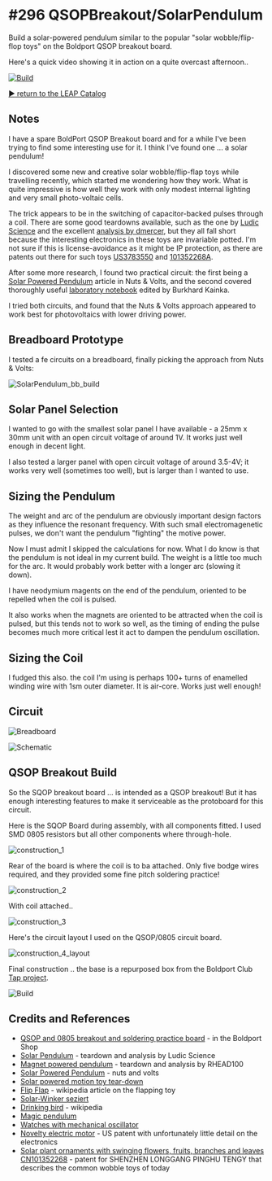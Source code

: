 # #296 QSOPBreakout/SolarPendulum

Build a solar-powered pendulum similar to the popular "solar wobble/flip-flop toys" on the Boldport QSOP breakout board.

Here's a quick video showing it in action on a quite overcast afternoon..

[![Build](./assets/SolarPendulum_build.jpg?raw=true)](http://www.youtube.com/watch?v=buP3zrMjN94)

[:arrow_forward: return to the LEAP Catalog](http://leap.tardate.com)

## Notes

I have a spare BoldPort QSOP Breakout board and for a while I've been trying to find some interesting use for it. I think I've found one ...
a solar pendulum!

I discovered some new and creative solar wobble/flip-flap toys while travelling recently, which started me wondering how they work.
What is quite impressive is how well they work with only modest internal lighting and very small photo-voltaic cells.

The trick appears to be in the switching of capacitor-backed pulses through a coil. There are some good teardowns available,
such as the one by
[Ludic Science](https://www.youtube.com/watch?v=M6L-d_dYWIc) and the excellent
[analysis by dmercer](https://ez.analog.com/community/university-program/blog/2015/04/27/solar-powered-motion-toy-tear-down),
but they all fall short because the interesting electronics in these toys are invariable potted.
I'm not sure if this is license-avoidance as it might be IP protection, as there are patents out there for such toys
[US3783550](https://www.google.com/patents/US3783550?dq=3783550&hl=en&sa=X&ei=X67xUqHPMoOZkQWA5IDYDw&ved=0CDMQ6AEwAA&pageId=105188957426397764872) and [101352268A](https://worldwide.espacenet.com/publicationDetails/biblio?CC=CN&NR=101352268A&KC=A&FT=D&ND=&date=20090128&DB=EPODOC&locale=en_EP).


After some more research, I found two practical circuit: the first being a
[Solar Powered Pendulum](http://nutsvolts.texterity.com/nutsvolts/201208/?folio=32&pg=32#pg32) article in Nuts & Volts,
and the second covered thoroughly useful [laboratory notebook](http://www.elektronik-labor.de/Labortagebuch/Tagebuch0716.html#pendel2)
edited by Burkhard Kainka.

I tried both circuits, and found that the Nuts & Volts approach appeared to work best for photovoltaics with lower driving power.


## Breadboard Prototype

I tested a fe circuits on a breadboard, finally picking the approach from Nuts & Volts:

![SolarPendulum_bb_build](./assets/SolarPendulum_bb_build.jpg?raw=true)

## Solar Panel Selection

I wanted to go with the smallest solar panel I have available - a 25mm x 30mm unit with an open circuit voltage of around 1V.
It works just well enough in decent light.

I also tested a larger panel with open circuit voltage of around 3.5-4V; it works very well (sometimes too well), but is larger than I wanted to use.

## Sizing the Pendulum

The weight and arc of the pendulum are obviously important design factors as they influence the resonant frequency.
With such small electromagenetic pulses, we don't want the pendulum "fighting" the motive power.

Now I must admit I skipped the calculations for now. What I do know is that the pendulum is not ideal in my current build.
The weight is a little too much for the arc. It would probably work better with a longer arc (slowing it down).

I have neodymium magents on the end of the pendulum, oriented to be repelled when the coil is pulsed.

It also works when the magnets are oriented to be attracted when the coil is pulsed, but this tends not to work so well, as the timing of
ending the pulse becomes much more critical lest it act to dampen the pendulum oscillation.

## Sizing the Coil

I fudged this also. the coil I'm using is perhaps 100+ turns of enamelled winding wire with 1sm outer diameter.
It is air-core. Works just well enough!

## Circuit

![Breadboard](./assets/SolarPendulum_bb.jpg?raw=true)

![Schematic](./assets/SolarPendulum_schematic.jpg?raw=true)


## QSOP Breakout Build

So the SQOP breakout board ... is intended as a QSOP breakout! But it has enough interesting features to make it
serviceable as the protoboard for this circuit.

Here is the SQOP Board during assembly, with all components fitted. I used SMD 0805 resistors but all other components
where through-hole.

![construction_1](./assets/construction_1.jpg?raw=true)

Rear of the board is where the coil is to ba attached. Only five bodge wires required, and they provided some fine pitch soldering practice!

![construction_2](./assets/construction_2.jpg?raw=true)

With coil attached..

![construction_3](./assets/construction_3.jpg?raw=true)

Here's the circuit layout I used on the QSOP/0805 circuit board.

![construction_4_layout](./assets/construction_4_layout.jpg?raw=true)

Final construction .. the base is a repurposed box from the Boldport Club [Tap project](../../tap).

![Build](./assets/SolarPendulum_build.jpg?raw=true)

## Credits and References
* [QSOP and 0805 breakout and soldering practice board](http://www.boldport.club/shop/product/437246682) - in the Boldport Shop
* [Solar Pendulum](https://www.youtube.com/watch?v=M6L-d_dYWIc) - teardown and analysis by Ludic Science
* [Magnet powered pendulum](https://www.youtube.com/watch?v=yrKtY7nWc-o) - teardown and analysis by RHEAD100
* [Solar Powered Pendulum](http://nutsvolts.texterity.com/nutsvolts/201208/?folio=32&pg=32#pg32) - nuts and volts
* [Solar powered motion toy tear-down](https://ez.analog.com/community/university-program/blog/2015/04/27/solar-powered-motion-toy-tear-down)
* [Flip Flap](https://en.wikipedia.org/wiki/Flip_Flap) - wikipedia article on the flapping toy
* [Solar-Winker seziert](http://www.elektronik-labor.de/Labortagebuch/Tagebuch0716.html#pendel2)
* [Drinking bird](https://en.wikipedia.org/wiki/Drinking_bird) - wikipedia
* [Magic pendulum](http://www.elektronik.nmp24.de/?Bauanleitungen:Magisches_Pendel)
* [Watches with mechanical oscillator](http://www.hwynen.de/tba840.html)
* [Novelty electric motor](https://www.google.com/patents/US3783550?dq=3783550&hl=en&sa=X&ei=X67xUqHPMoOZkQWA5IDYDw&ved=0CDMQ6AEwAA&pageId=105188957426397764872) - US patent with unfortunately little detail on the electronics
* [Solar plant ornaments with swinging flowers, fruits, branches and leaves CN101352268](https://worldwide.espacenet.com/publicationDetails/biblio?CC=CN&NR=101352268A&KC=A&FT=D&ND=&date=20090128&DB=EPODOC&locale=en_EP) - patent for SHENZHEN LONGGANG PINGHU TENGY that describes the common wobble toys of today
